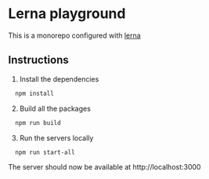# Lerna playground

This is a monorepo configured with [lerna](https://github.com/lerna/lerna)

## Instructions

1. Install the dependencies

```bash
  npm install
```

2. Build all the packages

```bash
  npm run build
```

3. Run the servers locally

```bash
  npm run start-all
```

The server should now be available at http://localhost:3000
